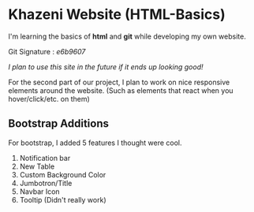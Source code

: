 # Khazeni Website (HTML-Basics)
I'm learning the basics of **html** and **git** while developing my own website.

Git Signature : *e6b9607*

*I plan to use this site in the future if it ends up looking good!*

For the second part of our project, I plan to work on nice responsive elements around the website. (Such as elements that react when you hover/click/etc. on them)

## Bootstrap Additions

For bootstrap, I added 5 features I thought were cool.
1. Notification bar
2. New Table
3. Custom Background Color
4. Jumbotron/Title
5. Navbar Icon
6. Tooltip (Didn't really work)
